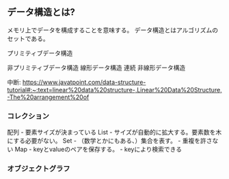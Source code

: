 ## データ構造とは?
メモリ上でデータを構成することを意味する。
データ構造とはアルゴリズムのセットである。

プリミティブデータ構造

非プリミティブデータ構造
    線形データ構造
        連続
    非線形データ構造

中断: https://www.javatpoint.com/data-structure-tutorial#:~:text=linear%20data%20structure-,Linear%20Data%20Structure,-The%20arrangement%20of

### コレクション
配列
    - 要素サイズが決まっている
List
    - サイズが自動的に拡大する。要素数を木にする必要がない。
Set
    - （数学とかにもある、）集合を表す。
    - 重複を許さない
Map
    - keyとvalueのペアを保存する。
    - keyにより検索できる


### オブジェクトグラフ

